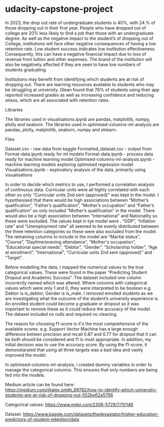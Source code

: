 # udacity-capstone-project
In 2023, the drop out rate of undergraduate students is 40%, with 24.% of those dropping out in their first year. People who have dropped out of college are 20% less likely to find a job than those with an undergraduate degree. As well as the negative impact to the student’s of dropping out of College, institutions will face other negative consequences of having a low retention rate. Low student success indicates low institution effectiveness. Consequently, this can have a negative financial impact due to loss of revenue from tuition and other expenses. The brand of the institution will also be negatively affected if they are seen to have low numbers of students graduating.

Institutions may benefit from identifying which students are at risk of dropping out. There are learning resources available to students who may be struggling at university. Glean found that 76% of students using their app reported increased grades as well as increasing confidence and reducing stress, which are all associated with retention rates.

Libraries

The libraries used in visualisations.ipynb are pandas, matplotlib, numpy, plotly and seaborn. The libraries used in optimised-columns-ml-analysis are pandas, plotly, matplotlib, seaborn, numpy and sklearn.

Files

Dataset.csv - raw data from kaggle
Formatted_dataset.csv - output from Format-data.ipynb ready for ml models
Format-data.ipynb - process data ready for machine learning model
Optimised-columns-ml-analysis.ipynb - machine learning models exploring optimised regression model
Visualisations.ipynb - exploratory analysis of the data, primarily using visualisations


In order to decide which metrics to use, I performed a correlation analysis of continuous data. Curricular units were all highly correlated with each other so only “Curricular units 2nd sem (approved)” was kept in the model. I hypothesised that there would be high associations between “Mother’s qualification”, “Father’s qualification”, “Mother’s occupation” and “Father’s qualification” so only included “Mother’s qualification” in the model. There would also be a high association between “International” and Nationality so these were excluded. The values kept in tye model were . “GDP”, “Inflation rate” and “Unemployment rate” all seemed to be evenly distributed between the three retention categories so these were also excluded from the model. The remaining columns to include in the model are “Marital status”, “Course”, “Daytime/evening attendance”, "Mother's occupation", “Educational special needs”, “Debtor”, “Gender”, “Scholarship holder”, “Age at enrollment”, “International”, “Curricular units 2nd sem (approved)” and “Target”.

Before modelling the data, I mapped the numerical values to the true categorical values. These were found in the paper “Predicting Student Dropout and Academic Success”. The dataset included one column incorrectly named which was altered. Where columns with categorical values which were only 1 and 0, they were interpreted to be boolean e.g. Debtor is is_debtor, Gender is is_male. I removed enrolled students as we are investigating what the outcome of the student’s university experience is. An enrolled student could become a graduate or dropout so it was important to remove these as it could reduce the accuracy of the model. The dataset included no nulls and required no cleaning.

The reason for choosing f1-score is it's the most comprehensive of the available scores. e.g. Support Vector Machine has a large enough difference betwen precision and recall 0.87 and 0.77 for dropout that it can be both should be considered and f1 is most appropriate. In addition, my initial decision was to use the accuracy score. By using the f1-score, it demonstarated that using all three targets was a bad idea and vastly improved the model.

In optimised-columns-ml-analysis, i created dummy variables in order to manage the categorical columns. This ensures that only numbers are being fed into the models.

Medium article can be found here: https://medium.com/@alex.smith_69782/how-to-identify-which-university-students-are-at-risk-of-dropping-out-552be62a5796 

Categorical values: https://www.mdpi.com/2306-5729/7/11/146 

Dataset: https://www.kaggle.com/datasets/thedevastator/higher-education-predictors-of-student-retention/data
